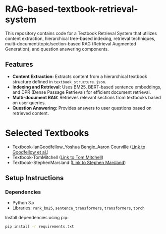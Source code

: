 # RAG-based-textbook-retrieval-system

This repository contains code for a Textbook Retrieval System that utilizes content extraction, hierarchical tree-based indexing, retrieval techniques, multi-document/topic/section-based RAG (Retrieval Augmented Generation), and question answering components.

## Features

- **Content Extraction:** Extracts content from a hierarchical textbook structure defined in `textbook_structure.json`.
- **Indexing and Retrieval:** Uses BM25, BERT-based sentence embeddings, and DPR (Dense Passage Retrieval) for efficient document retrieval.
- **Multi-document RAG:** Retrieves relevant sections from textbooks based on user queries.
- **Question Answering:** Provides answers to user questions based on retrieved content.

# Selected Textbooks
- Textbook-IanGoodfellow_Yoshua Bengio_Aaron Courville ([Link to Goodfellow et al.](https://drive.google.com/file/d/1dkqroJqhtpBIJFlXJWrGkY9IzJJ31OHK/view?usp=drive_link))
- Textbook-TomMitchell ([Link to Tom Mitchell](https://drive.google.com/file/d/1wV3FvSDRc4ub29BGXjYbZYK-n3_F0oJv/view?usp=drive_link))
- Textbook-StephenMarsland ([Link to Stephen Marsland](https://drive.google.com/file/d/1bJESyreI17dyo6dszg_45Vbaax0Z34tO/view?usp=drive_link))


## Setup Instructions

### Dependencies

- Python 3.x
- Libraries: `rank_bm25`, `sentence_transformers`, `transformers`, `torch`

Install dependencies using pip:

```bash
pip install -r requirements.txt

